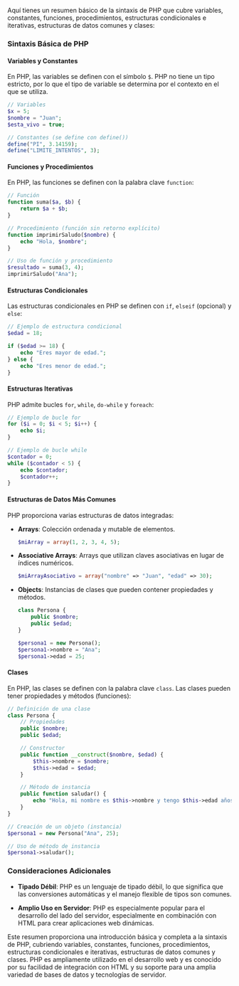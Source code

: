Aquí tienes un resumen básico de la sintaxis de PHP que cubre variables, constantes, funciones, procedimientos, estructuras condicionales e iterativas, estructuras de datos comunes y clases:

### Sintaxis Básica de PHP

#### Variables y Constantes

En PHP, las variables se definen con el símbolo `$`. PHP no tiene un tipo estricto, por lo que el tipo de variable se determina por el contexto en el que se utiliza.

```php
// Variables
$x = 5;
$nombre = "Juan";
$esta_vivo = true;

// Constantes (se define con define())
define("PI", 3.14159);
define("LIMITE_INTENTOS", 3);
```

#### Funciones y Procedimientos

En PHP, las funciones se definen con la palabra clave `function`:

```php
// Función
function suma($a, $b) {
    return $a + $b;
}

// Procedimiento (función sin retorno explícito)
function imprimirSaludo($nombre) {
    echo "Hola, $nombre";
}

// Uso de función y procedimiento
$resultado = suma(3, 4);
imprimirSaludo("Ana");
```

#### Estructuras Condicionales

Las estructuras condicionales en PHP se definen con `if`, `elseif` (opcional) y `else`:

```php
// Ejemplo de estructura condicional
$edad = 18;

if ($edad >= 18) {
    echo "Eres mayor de edad.";
} else {
    echo "Eres menor de edad.";
}
```

#### Estructuras Iterativas

PHP admite bucles `for`, `while`, `do-while` y `foreach`:

```php
// Ejemplo de bucle for
for ($i = 0; $i < 5; $i++) {
    echo $i;
}

// Ejemplo de bucle while
$contador = 0;
while ($contador < 5) {
    echo $contador;
    $contador++;
}
```

#### Estructuras de Datos Más Comunes

PHP proporciona varias estructuras de datos integradas:

- **Arrays**: Colección ordenada y mutable de elementos.

  ```php
  $miArray = array(1, 2, 3, 4, 5);
  ```

- **Associative Arrays**: Arrays que utilizan claves asociativas en lugar de índices numéricos.

  ```php
  $miArrayAsociativo = array("nombre" => "Juan", "edad" => 30);
  ```

- **Objects**: Instancias de clases que pueden contener propiedades y métodos.

  ```php
  class Persona {
      public $nombre;
      public $edad;
  }

  $persona1 = new Persona();
  $persona1->nombre = "Ana";
  $persona1->edad = 25;
  ```

#### Clases

En PHP, las clases se definen con la palabra clave `class`. Las clases pueden tener propiedades y métodos (funciones):

```php
// Definición de una clase
class Persona {
    // Propiedades
    public $nombre;
    public $edad;

    // Constructor
    public function __construct($nombre, $edad) {
        $this->nombre = $nombre;
        $this->edad = $edad;
    }

    // Método de instancia
    public function saludar() {
        echo "Hola, mi nombre es $this->nombre y tengo $this->edad años.";
    }
}

// Creación de un objeto (instancia)
$persona1 = new Persona("Ana", 25);

// Uso de método de instancia
$persona1->saludar();
```

### Consideraciones Adicionales

- **Tipado Débil**: PHP es un lenguaje de tipado débil, lo que significa que las conversiones automáticas y el manejo flexible de tipos son comunes.
  
- **Amplio Uso en Servidor**: PHP es especialmente popular para el desarrollo del lado del servidor, especialmente en combinación con HTML para crear aplicaciones web dinámicas.

Este resumen proporciona una introducción básica y completa a la sintaxis de PHP, cubriendo variables, constantes, funciones, procedimientos, estructuras condicionales e iterativas, estructuras de datos comunes y clases. PHP es ampliamente utilizado en el desarrollo web y es conocido por su facilidad de integración con HTML y su soporte para una amplia variedad de bases de datos y tecnologías de servidor.